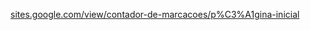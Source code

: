 [sites.google.com/view/contador-de-marcacoes/p%C3%A1gina-inicial](https://sites.google.com/view/contador-de-marcacoes/p%C3%A1gina-inicial)